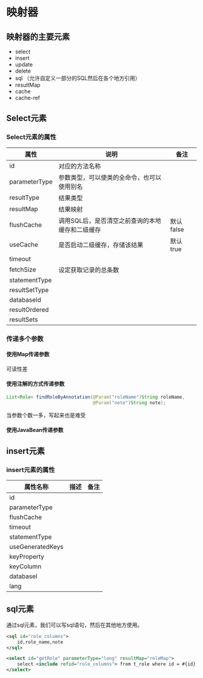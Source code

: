 # 映射器

## 映射器的主要元素

- select
- insert
- update
- delete
- sql  （允许自定义一部分的SQL然后在各个地方引用）
- resultMap
- cache
- cache-ref

## Select元素

### Select元素的属性

| 属性          | 说明                                            | 备注       |
| ------------- | ----------------------------------------------- | ---------- |
| id            | 对应的方法名称                                  |            |
| parameterType | 参数类型，可以使类的全命令，也可以使用别名      |            |
| resultType    | 结果类型                                        |            |
| resultMap     | 结果映射                                        |            |
| flushCache    | 调用SQL后，是否清空之前查询的本地缓存和二级缓存 | 默认 false |
| useCache      | 是否启动二级缓存，存储该结果                    | 默认 true  |
| timeout       |                                                 |            |
| fetchSize     | 设定获取记录的总条数                            |            |
| statementType |                                                 |            |
| resultSetType |                                                 |            |
| databaseId    |                                                 |            |
| resultOrdered |                                                 |            |
| resultSets    |                                                 |            |

### 传递多个参数

#### 使用Map传递参数

可读性差

#### 使用注解的方式传递参数

```java
List<Role> findRoleByAnnotation(@Param("roleName")String roleName,
                                @Param("note")String note);
```

当参数个数一多，写起来也是难受

#### 使用JavaBean传递参数

## insert元素

### insert元素的属性

| 属性名称         | 描述 | 备注 |
| ---------------- | ---- | ---- |
| id               |      |      |
| parameterType    |      |      |
| flushCache       |      |      |
| timeout          |      |      |
| statementType    |      |      |
| useGeneratedKeys |      |      |
| keyProperty      |      |      |
| keyColumn        |      |      |
| databaseI        |      |      |
| lang             |      |      |

## sql元素

通过sql元素，我们可以写sql语句，然后在其他地方使用。

```xml
<sql id="role_columns">
	id,role_name,note
</sql>

<select id="getRole" parameterType="long" resultMap="roleMap">
	select <include refid="role_columns"> from t_role where id = #{id};
</select>
```



